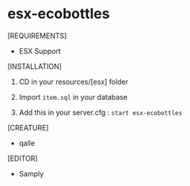 # esx-ecobottles

[REQUIREMENTS]
  
* ESX Support

[INSTALLATION]

1) CD in your resources/[esx] folder

2) Import ``item.sql`` in your database

3) Add this in your server.cfg :
``start esx-ecobottles``


[CREATURE]

* qalle

[EDITOR]

* Samply

